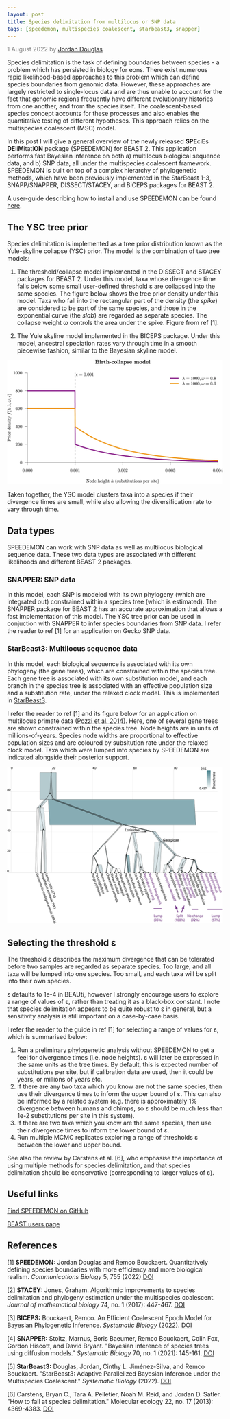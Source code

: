 ```yaml
---
layout: post
title: Species delimitation from multilocus or SNP data
tags: [speedemon, multispecies coalescent, starbeast3, snapper]
---
```


<p style="color:gray">1 August 2022 by <a href="mailto:jordan.douglas@auckland.ac.nz">Jordan Douglas</a></p>

Species delimitation is the task of defining boundaries between species - a problem which has persisted in biology for eons. There exist numerous rapid likelihood-based approaches to this problem which can define species boundaries from genomic data. However, these approaches are largely restricted to single-locus data and are thus unable to account for the fact that genomic regions frequently have different evolutionary histories from one another, and from the species itself. The coalescent-based species concept accounts for these processes and also enables the quantitative testing of different hypotheses. This approach relies on the multispecies coalescent (MSC) model.

In this post I will give a general overview of the newly released **SPE**ci**E**s **DE**li**M**itati**ON** package (SPEEDEMON) for BEAST 2. This application performs fast Bayesian inference on both a) multilocus biological sequence data, and b) SNP data, all under the multispecies coalescent framework. SPEEDEMON is built on top of a complex hierarchy of phylogenetic methods, which have been previously implemented in the StarBeast 1-3, SNAPP/SNAPPER, DISSECT/STACEY,  and BICEPS packages for BEAST 2.


A user-guide describing how to install and use SPEEDEMON can be found [here](https://github.com/rbouckaert/speedemon). 



## The YSC tree prior

Species delimitation is implemented as a tree prior distribution known as the Yule-skyline collapse (YSC) prior. The model is the combination of two tree models:

1. The threshold/collapse model implemented in the DISSECT and STACEY packages for BEAST 2. Under this model, taxa whose divergence time falls below some small user-defined threshold &epsilon; are collapsed into the same species. The figure below shows the tree prior density under this model. Taxa who fall into the rectangular part of the density (the *spike*) are considered to be part of the same species, and those in the exponential curve (the *slab*) are regarded as separate species. The collapse weight &omega; controls the area under the spike. Figure from ref [1].

2. The Yule skyline model implemented in the BICEPS package.  Under this model, ancestral speciation rates vary through time in a smooth piecewise fashion, similar to the Bayesian skyline model. 

![MSC](https://raw.githubusercontent.com/rbouckaert/speedemon/master/figs/blogFig1.png)

Taken together, the YSC model clusters taxa into a species if their divergence times are small, while also allowing the diversification rate to vary through time.


## Data types

SPEEDEMON can work with SNP data as well as multilocus biological sequence data. These two data types are associated with different likelihoods and different BEAST 2 packages.

### SNAPPER: SNP data
In this model, each SNP is modeled with its own phylogeny (which are integrated out) constrained within a species tree (which is estimated). The SNAPPER package for BEAST 2 has an accurate approximation that allows a fast implementation of this model. The YSC tree prior can be used in conjuction with SNAPPER to infer species boundaries from SNP data. I refer the reader to ref [1] for an application on Gecko SNP data. 

### StarBeast3: Multilocus sequence data
In this model, each biological sequence is associated with its own phylogeny (the gene trees), which are constrained within the species tree. Each gene tree is associated with its own substitution model, and each branch in the species tree is associated with an effective population size and a substitution rate, under the relaxed clock model. This is implemented in [StarBeast3](https://www.beast2.org/2022/03/31/starbeast3.html).
 

I refer the reader to ref [1] and its figure below for an application on multilocus primate data ([Pozzi et al. 2014](https://doi.org/10.1186/1471-2148-14-72)). Here, one of several gene trees are shown constrained within the species tree. Node heights are in units of millions-of-years. Species node widths are proportional to effective population sizes and are coloured by subsitution rate under the relaxed clock model. Taxa which were lumped into species by SPEEDEMON are indicated alongside their posterior support.


![MSC](https://raw.githubusercontent.com/rbouckaert/speedemon/master/figs/blogFig.png)




## Selecting the threshold &epsilon;

The threshold &epsilon; describes the maximum divergence that can be tolerated before two samples are regarded as separate species. Too large, and all taxa will be lumped into one species. Too small, and each taxa will be split into their own species. 

&epsilon; defaults to 1e-4 in BEAUti, however I strongly encourage users to explore a range of values of &epsilon;, rather than treating it as a black-box constant. I note that species delimitation appears to be quite robust to &epsilon;  in general, but a sensitivity analysis is still important on a case-by-case basis.

I refer the reader to the guide in ref [1] for selecting a range of values for &epsilon;, which is summarised  below:

1. Run a preliminary phylogenetic analysis without SPEEDEMON to get a feel for divergence times (i.e. node heights). &epsilon; will later be expressed in the same units as the tree times. By default, this is expected number of substitutions per site, but if calibration data are used, then it could be years, or millions of years etc.
2. If there are any two taxa which you know are not the same species,  then use their divergence times to inform the upper bound of &epsilon;. This can also be informed by a related system (e.g. there is approximately 1% divergence between humans and chimps, so &epsilon; should be much less than 1e-2 substitutions per site in this system). 
3. If there are two taxa which you know are the same species, then use their divergence times to inform the lower bound of &epsilon;.
4. Run multiple MCMC replicates exploring a range of thresholds &epsilon; between the lower and upper bound.  
 
See also the review by Carstens et al. [6], who emphasise the importance of using multiple methods for species delimitation, and that species delimitation should be conservative (corresponding to larger values of &epsilon;).

## Useful links

[Find SPEEDEMON on GitHub](https://github.com/rbouckaert/speedemon)

[BEAST users page](https://groups.google.com/g/beast-users)

## References

[1] **SPEEDEMON:** Jordan Douglas and Remco Bouckaert. Quantitatively defining species boundaries with more efficiency and more biological realism. _Communications Biology_ 5, 755 (2022) [DOI](https://doi.org/110.1038/s42003-022-03723-z)

[2] **STACEY:** Jones, Graham. Algorithmic improvements to species delimitation and phylogeny estimation under the multispecies coalescent. _Journal of mathematical biology_ 74, no. 1 (2017): 447-467. [DOI](https://doi.org/10.1007/s00285-016-1034-0)

[3] **BICEPS:** Bouckaert, Remco.  An Efficient Coalescent Epoch Model for Bayesian Phylogenetic Inference. _Systematic Biology_ (2022).  [DOI](https://doi.org/10.1093/sysbio/syac015)

[4] **SNAPPER:** Stoltz, Marnus, Boris Baeumer, Remco Bouckaert, Colin Fox, Gordon Hiscott, and David Bryant. "Bayesian inference of species trees using diffusion models." _Systematic Biology_ 70, no. 1 (2021): 145-161. [DOI](https://doi.org/10.1093/sysbio/syaa051)

[5] **StarBeast3:** Douglas, Jordan, Cinthy L. Jim&eacute;nez-Silva, and Remco Bouckaert. "StarBeast3: Adaptive Parallelized Bayesian Inference under the Multispecies Coalescent." _Systematic Biology_ (2022). [DOI](https://doi.org/10.1093/sysbio/syac010)

[6] Carstens, Bryan C., Tara A. Pelletier, Noah M. Reid, and Jordan D. Satler. "How to fail at species delimitation." Molecular ecology 22, no. 17 (2013): 4369-4383. [DOI](https://doi.org/10.1111/mec.12413)
